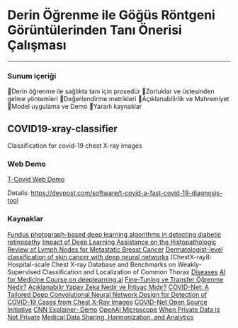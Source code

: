 # Derin Öğrenme ile Göğüs Röntgeni Görüntülerinden Tanı Önerisi Çalışması
---

### Sunum içeriği
:small_blue_diamond:Derin öğrenme ile sağlıkta tanı için prosedür
:small_blue_diamond:Zorluklar ve üstesinden gelme yöntemleri
:small_blue_diamond:Değerlendirme metrikleri
:small_blue_diamond:Açıklanabilirlik ve Mahremiyet
:small_blue_diamond:Model uygulama ve Demo
:small_blue_diamond:Yararlı kaynaklar




## COVID19-xray-classifier
Classification for covid-19 chest X-ray images 

### Web Demo
[T-Covid Web Demo](https://covid.tfashion.ai/)

Details: https://devpost.com/software/t-covid-a-fast-covid-19-diagnosis-tool

### Kaynaklar
[Fundus photograph-based deep learning algorithms in detecting diabetic retinopathy](https://www.nature.com/articles/s41433-018-0269-y)
[Impact of Deep Learning Assistance on the Histopathologic Review of Lymph Nodes for Metastatic Breast Cancer](https://www.ncbi.nlm.nih.gov/pubmed/30312179)
[Dermatologist-level classification of skin cancer with deep neural networks](https://www.nature.com/articles/nature21056)
[ChestX-ray8: Hospital-scale Chest X-ray Database and Benchmarks on Weakly-Supervised Classification and Localization of Common Thorax [Diseases](https://arxiv.org/pdf/1705.02315.pdf)
[AI for Medicine Course on deeplearning.ai](https://www.coursera.org/learn/ai-for-medical-diagnosis/home/welcome)
[Fine-Tuning ve Transfer Öğrenme Nedir?](https://github.com/ayyucekizrak/Udemy_DerinOgrenmeyeGiris/tree/master/TransferOgrenme_FineTuning)
[Açıklanabilir Yapay Zeka Nedir ve İhtiyaç Mıdır?](https://medium.com/@ayyucekizrak/a%C3%A7%C4%B1klanabilir-yapay-zeka-nedir-ve-i%CC%87htiya%C3%A7-m%C4%B1d%C4%B1r-65adef9b086)
[COVID-Net: A Tailored Deep Convolutional Neural Network Design for Detection of COVID-19 Cases from Chest X-Ray Images](https://arxiv.org/pdf/2003.09871v3.pdf)
[COVID-Net Open Source Initiative](https://github.com/lindawangg/COVID-Net)
[CNN Explainer - Demo](https://poloclub.github.io/cnn-explainer/)
[OpenAI Microscope](https://openai.com/blog/microscope/)
[When Private Data is Not Private](https://info.deeplearning.ai/the-batch-artificial-noses-surveillance-on-wheels-unwelcome-researchers-privacy-problems-beyond-bounding-boxes)
[Medical Data Sharing, Harmonization, and Analytics](https://www.elsevier.com/books/medical-data-sharing-harmonization-and-analytics/pezoulas/978-0-12-816507-2)
